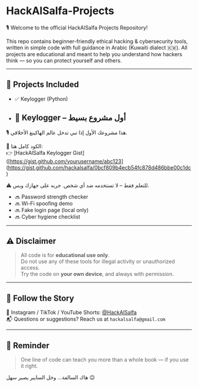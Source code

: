 # HackAlSalfa-Projects

🎙️ Welcome to the official HackAlSalfa Projects Repository!

This repo contains beginner-friendly ethical hacking & cybersecurity tools, written in simple code with full guidance in Arabic (Kuwaiti dialect 🇰🇼). All projects are educational and meant to help you understand how hackers think — so you can protect yourself and others.

---

## 🔐 Projects Included

- ✅ Keylogger (Python)
- ## 🔑 Keylogger – أول مشروع بسيط

🎙️ هذا مشروعك الأول إذا تبي تدخل عالم الهاكينغ الأخلاقي.

📂 الكود كامل هنا:  
👉 [HackAlSalfa Keylogger Gist]([https://gist.github.com/yourusername/abc123] (https://gist.github.com/hackalsalfa/0bcf809b4ecb54fc878d486bbe00c1dc)

⚠️ للتعلم فقط – لا تستخدمه ضد أي شخص. جربه على جهازك وبس.

- 🔜 Password strength checker
- 🔜 Wi-Fi spoofing demo
- 🔜 Fake login page (local only)
- 🔜 Cyber hygiene checklist

---

## ⚠️ Disclaimer

> All code is for **educational use only**.  
> Do not use any of these tools for illegal activity or unauthorized access.  
> Try the code on **your own device**, and always with permission.

---

## 💬 Follow the Story

📲 Instagram / TikTok / YouTube Shorts: [@HackAlSalfa](https://www.instagram.com/hackalsalfa)  
📬 Questions or suggestions? Reach us at `hackalsalfa@gmail.com`

---

## 🧠 Reminder

> One line of code can teach you more than a whole book — if you use it right.

هاك السالفة… وخل السايبر يصير سهل 😉

